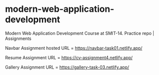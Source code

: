 # modern-web-application-development
Modern Web Application Development Course at SMIT-14. Practice repo | Assignments


Navbar Assignment hosted URL = https://navbar-task01.netlify.app/



Resume Assignment URL = https://cv-assignment4.netlify.app/


Gallery Assignment URL = https://gallery-task-03.netlify.app/
